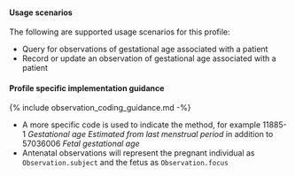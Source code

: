 #### Usage scenarios

The following are supported usage scenarios for this profile:

- Query for observations of gestational age associated with a patient
- Record or update an observation of gestational age associated with a patient


#### Profile specific implementation guidance
{% include observation_coding_guidance.md -%}
- A more specific code is used to indicate the method, for example 11885-1 *Gestational age Estimated from last menstrual period* in addition to 57036006 *Fetal gestational age*
- Antenatal observations will represent the pregnant individual as `Observation.subject` and the fetus as `Observation.focus`



